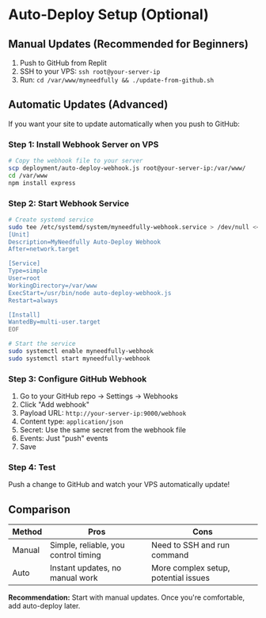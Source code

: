 # Auto-Deploy Setup (Optional)

## Manual Updates (Recommended for Beginners)
1. Push to GitHub from Replit
2. SSH to your VPS: `ssh root@your-server-ip`
3. Run: `cd /var/www/myneedfully && ./update-from-github.sh`

## Automatic Updates (Advanced)

If you want your site to update automatically when you push to GitHub:

### Step 1: Install Webhook Server on VPS
```bash
# Copy the webhook file to your server
scp deployment/auto-deploy-webhook.js root@your-server-ip:/var/www/
cd /var/www
npm install express
```

### Step 2: Start Webhook Service
```bash
# Create systemd service
sudo tee /etc/systemd/system/myneedfully-webhook.service > /dev/null <<EOF
[Unit]
Description=MyNeedfully Auto-Deploy Webhook
After=network.target

[Service]
Type=simple
User=root
WorkingDirectory=/var/www
ExecStart=/usr/bin/node auto-deploy-webhook.js
Restart=always

[Install]
WantedBy=multi-user.target
EOF

# Start the service
sudo systemctl enable myneedfully-webhook
sudo systemctl start myneedfully-webhook
```

### Step 3: Configure GitHub Webhook
1. Go to your GitHub repo → Settings → Webhooks
2. Click "Add webhook"
3. Payload URL: `http://your-server-ip:9000/webhook`
4. Content type: `application/json`
5. Secret: Use the same secret from the webhook file
6. Events: Just "push" events
7. Save

### Step 4: Test
Push a change to GitHub and watch your VPS automatically update!

## Comparison

| Method | Pros | Cons |
|--------|------|------|
| Manual | Simple, reliable, you control timing | Need to SSH and run command |
| Auto | Instant updates, no manual work | More complex setup, potential issues |

**Recommendation:** Start with manual updates. Once you're comfortable, add auto-deploy later.